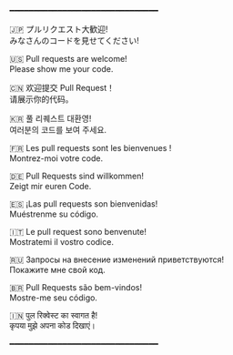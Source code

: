 ━━━━━━━━━━━━━━━━━━━━━━━━━━━━━━━

🇯🇵  プルリクエスト大歓迎!  
     みなさんのコードを見せてください!  
   
🇺🇸  Pull requests are welcome!  
     Please show me your code.  

🇨🇳  欢迎提交 Pull Request！  
     请展示你的代码。  

🇰🇷  풀 리퀘스트 대환영!  
     여러분의 코드를 보여 주세요.  

🇫🇷  Les pull requests sont les bienvenues !  
     Montrez-moi votre code.  

🇩🇪  Pull Requests sind willkommen!  
     Zeigt mir euren Code.  

🇪🇸  ¡Las pull requests son bienvenidas!  
     Muéstrenme su código.  

🇮🇹  Le pull request sono benvenute!  
     Mostratemi il vostro codice.  

🇷🇺  Запросы на внесение изменений приветствуются!  
     Покажите мне свой код.  

🇧🇷  Pull Requests são bem-vindos!  
     Mostre-me seu código.  

🇮🇳  पुल रिक्वेस्ट का स्वागत है!  
     कृपया मुझे अपना कोड दिखाएं।  
     
━━━━━━━━━━━━━━━━━━━━━━━━━━━━━━━
